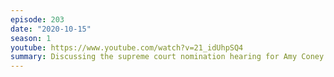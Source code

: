 ```yaml
---
episode: 203
date: "2020-10-15"
season: 1
youtube: https://www.youtube.com/watch?v=21_idUhpSQ4
summary: Discussing the supreme court nomination hearing for Amy Coney Barrett
---
```

